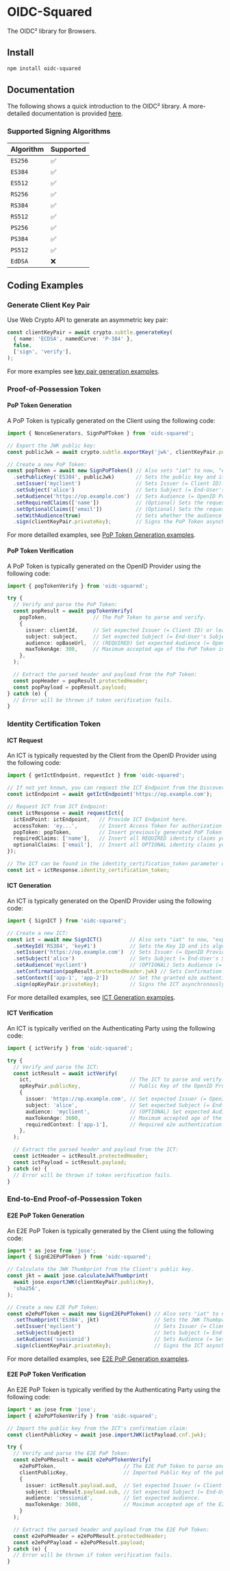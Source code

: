 # OIDC-Squared

The OIDC² library for Browsers.


## Install

```bash
npm install oidc-squared
```


## Documentation

The following shows a quick introduction to the OIDC² library.
A more-detailed documentation is provided [here](https://jonasprimbs.github.io/oidc-squared/).


### Supported Signing Algorithms

| Algorithm | Supported |
|-----------|-----------|
| `ES256`   | ✅         |
| `ES384`   | ✅         |
| `ES512`   | ✅         |
| `RS256`   | ✅         |
| `RS384`   | ✅         |
| `RS512`   | ✅         |
| `PS256`   | ✅         |
| `PS384`   | ✅         |
| `PS512`   | ✅         |
| `EdDSA`   | ❌         |


## Coding Examples

### Generate Client Key Pair

Use Web Crypto API to generate an asymmetric key pair:

```typescript
const clientKeyPair = await crypto.subtle.generateKey(
  { name: 'ECDSA', namedCurve: 'P-384' },
  false,
  ['sign', 'verify'],
);
```

For more examples see [key pair generation examples](./examples/key-pair-generation.md).


### Proof-of-Possession Token

#### PoP Token Generation

A PoP Token is typically generated on the Client using the following code:

```typescript
import { NonceGenerators, SignPoPToken } from 'oidc-squared';

// Export the JWK public key:
const publicJwk = await crypto.subtle.exportKey('jwk', clientKeyPair.publicKey);

// Create a new PoP Token:
const popToken = await new SignPoPToken() // Also sets "iat" to now, "exp" to in 60 seconds, and "jti" to a new UUID.
  .setPublicKey('ES384', publicJwk)       // Sets the public key and its algorithm.
  .setIssuer('myclient')                  // Sets Issuer (= Client ID).
  .setSubject('alice')                    // Sets Subject (= End-User's Subject ID).
  .setAudience('https://op.example.com')  // Sets Audience (= OpenID Provider's Issuer URL).
  .setRequiredClaims(['name'])            // (Optional) Sets the requested required claims for the ICT.
  .setOptionalClaims(['email'])           // (Optional) Sets the requested optional claims for the ICT.
  .setWithAudience(true)                  // Sets whether the audience claim should be present in the ICT.
  .sign(clientKeyPair.privateKey);        // Signs the PoP Token asynchronously and returns its token string.
```

For more detailled examples, see [PoP Token Generation examples](./examples/pop-token-generation.md).


#### PoP Token Verification

A PoP Token is typically generated on the OpenID Provider using the following code:

```typescript
import { popTokenVerify } from 'oidc-squared';

try {
  // Verify and parse the PoP Token:
  const popResult = await popTokenVerify(
    popToken,               // The PoP Token to parse and verify.
    {
      issuer: clientId,     // Set expected Issuer (= Client ID) or leave empty to accept all (NOT RECOMMENDED!).
      subject: subject,     // Set expected Subject (= End-User's Subject ID) or leave empty to accept all (NOT RECOMMENDED!).
      audience: opBaseUrl,  // (REQUIRED) Set expected Audience (= OpenID Provider's Issuer URL).
      maxTokenAge: 300,     // Maximum accepted age of the PoP Token in seconds. 300 seconds (= 5 minutes) is the maximum recommended value.
    },
  );

  // Extract the parsed header and payload from the PoP Token:
  const popHeader = popResult.protectedHeader;
  const popPayload = popResult.payload;
} catch (e) {
  // Error will be thrown if token verification fails.
}
```


### Identity Certification Token

#### ICT Request

An ICT is typically requested by the Client from the OpenID Provider using the following code:

```typescript
import { getIctEndpoint, requestIct } from 'oidc-squared';

// If not yet known, you can request the ICT Endpoint from the Discovery Document:
const ictEndpoint = await getIctEndpoint('https://op.example.com');

// Request ICT from ICT Endpoint:
const ictResponse = await requestIct({
  ictEndPoint: ictEndpoint,   // Provide ICT Endpoint here.
  accessToken: 'ey...',       // Insert Access Token for authorization here.
  popToken: popToken,         // Insert previously generated PoP Token here.
  requiredClaims: ['name'],   // Insert all REQUIRED identity claims you want to be provided in the ICT here.
  optionalClaims: ['email'],  // Insert all OPTIONAL identity claims you want to be provided in the ICT here.
});

// The ICT can be found in the identity_certification_token parameter of the response.
const ict = ictResponse.identity_certification_token;
```


#### ICT Generation

An ICT is typically generated on the OpenID Provider using the following code:

```typescript
import { SignICT } from 'oidc-squared';

// Create a new ICT:
const ict = await new SignICT()         // Also sets "iat" to now, "exp" to in 300 seconds, and "jti" to a new UUID.
  .setKeyId('RS384', 'key#1')           // Sets the Key ID and its algorithm.
  .setIssuer('https://op.example.com')  // Sets Issuer (= OpenID Provider's Issuer URL).
  .setSubject('alice')                  // Sets Subject (= End-User's Subject ID).
  .setAudience('myclient')              // (OPTIONAL) Sets Audience (= Client ID).
  .setConfirmation(popResult.protectedHeader.jwk) // Sets Confirmation (= Client's Public Key).
  .setContext(['app-1', 'app-2'])       // Set the granted e2e authentication contexts.
  .sign(opKeyPair.privateKey);          // Signs the ICT asynchronously and returns its token string.
```

For more detailled examples, see [ICT Generation examples](./examples/ict-generation.md).


#### ICT Verification

An ICT is typically verified on the Authenticating Party using the following code:

```typescript
import { ictVerify } from 'oidc-squared';

try {
  // Verify and parse the ICT:
  const ictResult = await ictVerify(
    ict,                                // The ICT to parse and verify.
    opKeyPair.publicKey,                // Public Key of the OpenID Provider to verify the signature with.
    {
      issuer: 'https://op.example.com', // Set expected Issuer (= OpenID Provider's Issuer URL) or leave empty to accept all (NOT RECOMMENDED!).
      subject: 'alice',                 // Set expected Subject (= End-User's Subject ID) or leave empty to accept all (NOT RECOMMENDED!).
      audience: 'myclient',             // (OPTIONAL) Set expected Audience (= Client ID of Client) or leave empty to accept all.
      maxTokenAge: 3600,                // Maximum accepted age of the PoP Token in seconds. 3600 seconds (= 1 hour) is the maximum recommended value.
      requiredContext: ['app-1'],       // Required e2e authentication contexts.
    },
  );

  // Extract the parsed header and payload from the ICT:
  const ictHeader = ictResult.protectedHeader;
  const ictPayload = ictResult.payload;
} catch (e) {
  // Error will be thrown if token verification fails.
}
```


### End-to-End Proof-of-Possession Token

#### E2E PoP Token Generation

An E2E PoP Token is typically generated by the Client using the following code:

```typescript
import * as jose from 'jose';
import { SignE2EPoPToken } from 'oidc-squared';

// Calculate the JWK Thumbprint from the Client's public key.
const jkt = await jose.calculateJwkThumbprint(
  await jose.exportJWK(clientKeyPair.publicKey),
  'sha256',
);

// Create a new E2E PoP Token:
const e2ePoPToken = await new SignE2EPoPToken() // Also sets "iat" to now, "exp" to in 300 seconds, and "jti" to a new UUID.
  .setThumbprint('ES384', jkt)                  // Sets the JWK Thumbprint and its algorithm.
  .setIssuer('myclient')                        // Sets Issuer (= Client's Client ID).
  .setSubject(subject)                          // Sets Subject (= End-User's Subject ID).
  .setAudience('sessionid')                     // Sets Audience (= Session ID, User ID, or Client ID that the Authenticating Party uniquely identifies with).
  .sign(clientKeyPair.privateKey);              // Signs the ICT asynchronously and returns its token string.
```

For more detailled examples, see [E2E PoP Generation examples](./examples/e2e-pop-token-generation.md).


#### E2E PoP Token Verification

An E2E PoP Token is typically verified by the Authenticating Party using the following code:

```typescript
import * as jose from 'jose';
import { e2ePoPTokenVerify } from 'oidc-squared';

// Import the public key from the ICT's confirmation claim:
const clientPublicKey = await jose.importJWK(ictPayload.cnf.jwk);

try {
  // Verify and parse the E2E PoP Token:
  const e2ePoPResult = await e2ePoPTokenVerify(
    e2ePoPToken,                      // The E2E PoP Token to parse and verify.
    clientPublicKey,                  // Imported Public Key of the public key.
    {
      issuer: ictResult.payload.aud,  // Set expected Issuer (= Client ID of Client) or leave empty to accept all. If the audience claim in the ICT is provided, it MUST match it!
      subject: ictResult.payload.sub, // Set expected Subject (= End-User's Subject ID). It MUST match the subject claim from the ICT!
      audience: 'sessionid',          // Set expected audience.
      maxTokenAge: 3600,              // Maximum accepted age of the E2E PoP Token in seconds. 3600 seconds (= 1 hour) is the maximum recommended value.
    }
  );

  // Extract the parsed header and payload from the E2E PoP Token:
  const e2ePoPHeader = e2ePoPResult.protectedHeader;
  const e2ePoPPayload = e2ePoPResult.payload;
} catch (e) {
  // Error will be thrown if token verification fails.
}
```
